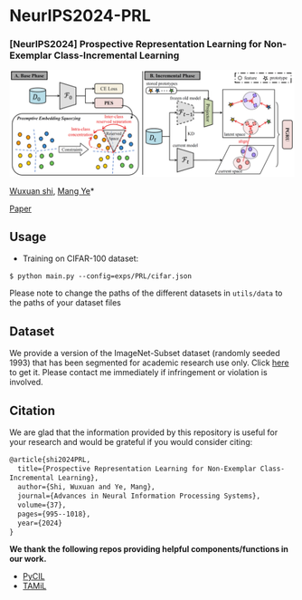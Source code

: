 # NeurIPS2024-PRL
### [NeurIPS2024] Prospective Representation Learning for Non-Exemplar Class-Incremental Learning

![](./overview.png)

[Wuxuan shi](https://shiwuxuan.github.io/), [Mang Ye](https://marswhu.github.io/)*

[Paper](https://openreview.net/pdf?id=ZtDARpmbun)

## Usage

* Training on CIFAR-100 dataset:

```
$ python main.py --config=exps/PRL/cifar.json
```
Please note to change the paths of the different datasets in `utils/data` to the paths of your dataset files

## Dataset
We provide a version of the ImageNet-Subset dataset (randomly seeded 1993) that has been segmented for academic research use only. Click [here](https://mega.nz/file/9ikj1bbB#Zax1V7Q1xPlkxu8C9bOq8Ocq6WAu_-jtyqvta2hkTN0) to get it. Please contact me immediately if infringement or violation is involved.

## Citation
We are glad that the information provided by this repository is useful for your research and would be grateful if you would consider citing:

```
@article{shi2024PRL,
  title={Prospective Representation Learning for Non-Exemplar Class-Incremental Learning},
  author={Shi, Wuxuan and Ye, Mang},
  journal={Advances in Neural Information Processing Systems},
  volume={37},
  pages={995--1018},
  year={2024}
}
```

**We thank the following repos providing helpful components/functions in our work.**
* [PyCIL](https://github.com/G-U-N/PyCIL)
* [TAMiL](https://github.com/NeurAI-Lab/TAMiL)
